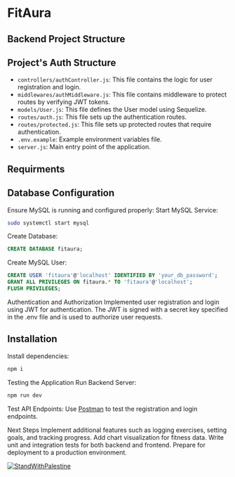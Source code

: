 # FitAura
## Backend Project Structure

## Project's Auth Structure

- `controllers/authController.js`: This file contains the logic for user registration and login.
- `middlewares/authMiddleware.js`: This file contains middleware to protect routes by verifying JWT tokens.
- `models/User.js`: This file defines the User model using Sequelize.
- `routes/auth.js`: This file sets up the authentication routes.
- `routes/protected.js`: This file sets up protected routes that require authentication.
- `.env.example`: Example environment variables file.
- `server.js`: Main entry point of the application.

## Requirments

## Database Configuration
Ensure MySQL is running and configured properly:
Start MySQL Service:
```bash
sudo systemctl start mysql
```
Create Database:
```sql
CREATE DATABASE fitaura;
```
Create MySQL User:
```sql
CREATE USER 'fitaura'@'localhost' IDENTIFIED BY 'your_db_password';
GRANT ALL PRIVILEGES ON fitaura.* TO 'fitaura'@'localhost';
FLUSH PRIVILEGES;
```
Authentication and Authorization
Implemented user registration and login using JWT for authentication. The JWT is signed with a secret key specified in the .env file and is used to authorize user requests.

## Installation

Install dependencies:
```bash
npm i
```

Testing the Application
Run Backend Server:
```bash
npm run dev
```
Test API Endpoints:
Use [Postman](https://www.postman.com/mekky16/workspace/fitaura/collection/33357340-d19603db-483f-4e1a-86e5-8a0e455fcbd1?action=share&creator=33357340) to test the registration and login endpoints.


Next Steps
Implement additional features such as logging exercises, setting goals, and tracking progress.
Add chart visualization for fitness data.
Write unit and integration tests for both backend and frontend.
Prepare for deployment to a production environment.

[![StandWithPalestine](https://raw.githubusercontent.com/Safouene1/support-palestine-banner/master/StandWithPalestine.svg)](https://techforpalestine.org/learn-more)
